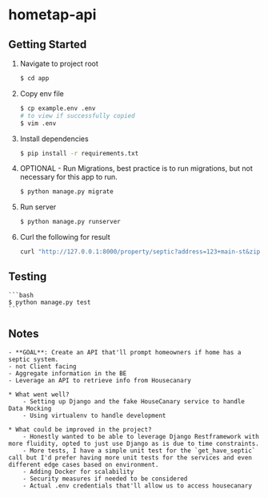 # hometap-api
## Getting Started

1. Navigate to project root
   ```bash
   $ cd app
   ```

2. Copy env file
   ```bash
   $ cp example.env .env
   # to view if successfully copied
   $ vim .env
   ```

3. Install dependencies
    ```bash
    $ pip install -r requirements.txt
    ```

4. OPTIONAL - Run Migrations, best practice is to run migrations, but not necessary for this app to run.
    ```bash
    $ python manage.py migrate
    ```

5. Run server
    ```bash
    $ python manage.py runserver
    ```

6. Curl the following for result
    ```bash
    curl "http://127.0.0.1:8000/property/septic?address=123+main-st&zipcode=12345"
    ```
## Testing
    ```bash
    $ python manage.py test
    ```

## Notes
    - **GOAL**: Create an API that'll prompt homeowners if home has a septic system.
    - not Client facing
    - Aggregate information in the BE
    - Leverage an API to retrieve info from Housecanary

    * What went well?
        - Setting up Django and the fake HouseCanary service to handle Data Mocking
        - Using virtualenv to handle development

    * What could be improved in the project?
        - Honestly wanted to be able to leverage Django Restframework with more fluidity, opted to just use Django as is due to time constraints.
        - More tests, I have a simple unit test for the `get_have_septic` call but I'd prefer having more unit tests for the services and even different edge cases based on environment.
        - Adding Docker for scalability
        - Security measures if needed to be considered
        - Actual .env credentials that'll allow us to access housecanary